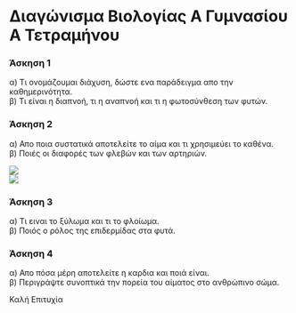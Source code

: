 

# Διαγώνισμα Βιολογίας Α Γυμνασίου Α Τετραμήνου

### Άσκηση 1

α) Τι ονομάζουμαι διάχυση, δώστε ενα παράδειγμα απο την καθημερινότητα.  
β) Τι είναι η διαπνοή, τι η αναπνοή και τι η φωτοσύνθεση των φυτών.


### Άσκηση 2

α) Απο ποια συστατικά  αποτελείτε το αίμα και τι χρησιμεύει το καθένα.  
β) Ποιές οι διαφορές των φλεβών και των αρτηριών.  

![](http://ebooks.edu.gr/modules/ebook/show.php/DSGL-C126/76/618,2243/images/img4_9.jpg)  
![](http://www.aggeiopathia.gr/images/aanaa/apofraktiki-artiriaki-1.jpg)  

### Άσκηση 3

α) Τι ειναι το ξύλωμα και τι το φλοίωμα.  
β) Ποιός ο ρόλος της επιδερμίδας στα φυτά.

### Άσκηση 4

α) Απο πόσα μέρη αποτελείτε η καρδια και ποιά είναι.  
β) Περιγράψτε συνοπτικά την πορεία του αίματος στο ανθρώπινο σώμα.

Καλή Επιτυχία

